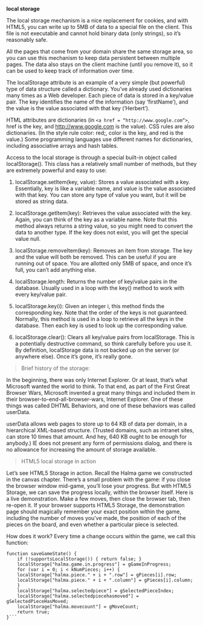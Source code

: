 **local storage**

The local storage mechanism is a nice replacement for cookies, and with HTML5, you can write up to 5MB of data to a special file on the client. This file is not executable and cannot hold binary data (only strings), so it’s reasonably safe.

All the pages that come from your domain share the same storage area, so you can use this mechanism to keep data persistent between multiple pages. The data also stays on the client machine (until you remove it), so it can be used to keep track of information over time.

The localStorage attribute is an example of a very simple (but powerful) type of data structure called a dictionary. You’ve already used dictionaries many times as a Web developer. Each piece of data is stored in a key/value pair. The key identifies the name of the information (say ‘firstName’), and the value is the value associated with that key (‘Herbert’).

HTML attributes are dictionaries (in `<a href = “http://www.google.com“>`, href is the key, and http://www.google.com is the value). CSS rules are also dictionaries. (In the style rule color: red;, color is the key, and red is the value.) Some programming languages use different names for dictionaries, including associative arrays and hash tables.

Access to the local storage is through a special built-in object called localStorage(). This class has a relatively small number of methods, but they are extremely powerful and easy to use:

1. localStorage.setItem(key, value): Stores a value associated with a key. Essentially, key is like a variable name, and value is the value associated with that key. You can store any type of value you want, but it will be stored as string data.

2. localStorage.getItem(key): Retrieves the value associated with the key. Again, you can think of the key as a variable name. Note that this method always returns a string value, so you might need to convert the data to another type. If the key does not exist, you will get the special value null.

3. localStorage.removeItem(key): Removes an item from storage. The key and the value will both be removed. This can be useful if you are running out of space. You are allotted only 5MB of space, and once it’s full, you can’t add anything else.

4. localStorage.length: Returns the number of key/value pairs in the database. Usually used in a loop with the key() method to work with every key/value pair.

5. localStorage.key(i): Given an integer i, this method finds the corresponding key. Note that the order of the keys is not guaranteed. Normally, this method is used in a loop to retrieve all the keys in the database. Then each key is used to look up the corresponding value.

6. localStorage.clear(): Clears all key/value pairs from localStorage. This is a potentially destructive command, so think carefully before you use it. By definition, localStorage data is not backed up on the server (or anywhere else). Once it’s gone, it’s really gone.


> Brief history of the storage: 

In the beginning, there was only Internet Explorer. Or at least, that’s what Microsoft wanted the world to think. To that end, as part of the First Great Browser Wars, Microsoft invented a great many things and included them in their browser-to-end-all-browser-wars, Internet Explorer. One of these things was called DHTML Behaviors, and one of these behaviors was called userData.

userData allows web pages to store up to 64 KB of data per domain, in a hierarchical XML-based structure. (Trusted domains, such as intranet sites, can store 10 times that amount. And hey, 640 KB ought to be enough for anybody.) IE does not present any form of permissions dialog, and there is no allowance for increasing the amount of storage available.

> HTML5 local storage in action 

Let’s see HTML5 Storage in action. Recall the Halma game we constructed in the canvas chapter. There’s a small problem with the game: if you close the browser window mid-game, you’ll lose your progress. But with HTML5 Storage, we can save the progress locally, within the browser itself. Here is a live demonstration. Make a few moves, then close the browser tab, then re-open it. If your browser supports HTML5 Storage, the demonstration page should magically remember your exact position within the game, including the number of moves you’ve made, the position of each of the pieces on the board, and even whether a particular piece is selected.

How does it work? Every time a change occurs within the game, we call this function:
```
function saveGameState() {
    if (!supportsLocalStorage()) { return false; }
    localStorage["halma.game.in.progress"] = gGameInProgress;
    for (var i = 0; i < kNumPieces; i++) {
	localStorage["halma.piece." + i + ".row"] = gPieces[i].row;
	localStorage["halma.piece." + i + ".column"] = gPieces[i].column;
    }
    localStorage["halma.selectedpiece"] = gSelectedPieceIndex;
    localStorage["halma.selectedpiecehasmoved"] = gSelectedPieceHasMoved;
    localStorage["halma.movecount"] = gMoveCount;
    return true;
}```